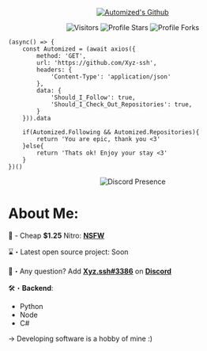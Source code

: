 <p align="center">
  <a href="https://dsc.gg/Xyz-ssh" target="_blank"> <img src="https://i.imgur.com/k0mE9cf.gif" alt="Automized's Github"/></a>
</p>

<p align="center"><img src="https://gpvc.arturio.dev/Xyz-ssh" alt="Visitors"></a>
<img src="https://img.shields.io/badge/dynamic/json?&label=Total%20Stars&color=bb2527&style=flat&style=for-the-badge&query=%24.stars&url=https://api.github-star-counter.workers.dev/user/Xyz-ssh" alt="Profile Stars"></a>
<img src="https://img.shields.io/badge/dynamic/json?&label=Total%20Forks&color=bb2527&style=flat&style=for-the-badge&query=%24.forks&url=https://api.github-star-counter.workers.dev/user/Xyz-ssh" alt="Profile Forks"></a>

```node
(async() => {
    const Automized = (await axios({
        method: 'GET',
        url: 'https://github.com/Xyz-ssh',
        headers: {
            'Content-Type': 'application/json'
        },
        data: {
            'Should_I_Follow': true,
            'Should_I_Check_Out_Repositories': true,
        }
    })).data
    
    if(Automized.Following && Automized.Repositories){
        return 'You are epic, thank you <3'
    }else{
        return 'Thats ok! Enjoy your stay <3'
    }
})()
```
<p href="https://discord.gg/chine" align="center">
    <img alt="Discord Presence" src=https://lanyard.cnrad.dev/api/1070357267133763594/>
</p>

# About Me:
💸 - Cheap **$1.25** Nitro: [**NSFW**](https://discord.gg/chine)

⌛️・Latest open source project: Soon

📩・Any question? Add [**Xyz.ssh#3386**](https://discord.com/users/1070357267133763594) on [**Discord**](https://discord.com)</a>
<a href="https://discord.com/users/1070357267133763594" target="_blank"></a></p>

🛠・**Backend**:
  - Python
  - Node
  - C#
 
-> Developing software is a hobby of mine :)</a>
